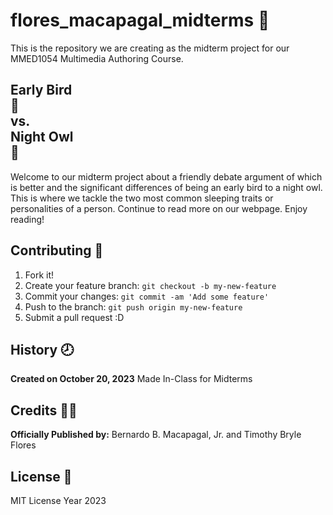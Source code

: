 # flores_macapagal_midterms :pencil:

This is the repository we are creating as the midterm project for our MMED1054 Multimedia Authoring Course.

## Early Bird <br> :eagle: <br> vs. <br> Night Owl <br> :owl:

Welcome to our midterm project about a friendly debate argument of which is better and the significant differences of being an early bird to a night owl.
This is where we tackle the two most common sleeping traits or personalities of a person. Continue to read more on our webpage. Enjoy reading!

## Contributing :bookmark:

1. Fork it!
2. Create your feature branch: `git checkout -b my-new-feature`
3. Commit your changes: `git commit -am 'Add some feature'`
4. Push to the branch: `git push origin my-new-feature`
5. Submit a pull request :D

## History :clock8:

**Created on October 20, 2023**
Made In-Class for Midterms

## Credits :office_worker:

**Officially Published by:**
Bernardo B. Macapagal, Jr. and Timothy Bryle Flores

## License :page_facing_up:

MIT License Year 2023
